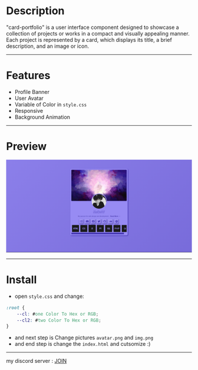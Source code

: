 # Description
"card-portfolio" is a user interface component designed to showcase a collection of projects or works in a compact and visually appealing manner. Each project is represented by a card, which displays its title, a brief description, and an image or icon.
_________________________________________
# Features
- Profile Banner
- User Avatar
- Variable of Color in `style.css`
- Responsive
- Background Animation
_________________________________________
# Preview
![Token Builder](https://github.com/Hoseinfi/card-portifilo/blob/main/img%20(%20intro%20).png)
_________________________________________
# Install
- open `style.css` and change:
```css
:root {
	--cl: #one Color To Hex or RGB;
	--cl2: #two Color To Hex or RGB;
}
```
- and next step is Change pictures `avatar.png` and `img.png`
- and end step is change the `index.html` and cutsomize :)
_________________________________________
my discord server : [JOIN](https://discord.gg/tckXBhv3Rw)
